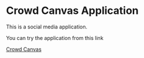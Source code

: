 # Crowd Canvas Application

This is a social media application.

You can try the application from this link

[Crowd Canvas](https://bejewelled-travesseiro-f8153d.netlify.app/)
